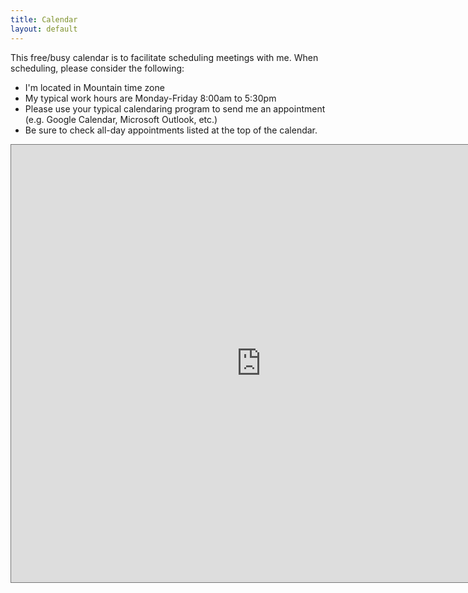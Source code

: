 ```yaml
---
title: Calendar
layout: default
---
```

This free/busy calendar is to facilitate scheduling meetings with me. When scheduling, please consider the following:

* I'm located in Mountain time zone
* My typical work hours are Monday-Friday 8:00am to 5:30pm
* Please use your typical calendaring program to send me an appointment (e.g. Google Calendar, Microsoft Outlook, etc.)
* Be sure to check all-day appointments listed at the top of the calendar.

<iframe src="https://calendar.google.com/calendar/embed?height=700&amp;wkst=1&amp;bgcolor=%23ffffff&amp;ctz=America%2FDenver&amp;src=YnJhbmR0QHJlZGQub3Jn&amp;color=%237986CB&amp;mode=WEEK" style="border:solid 1px #777" width="800" height="700" frameborder="0" scrolling="no"></iframe>